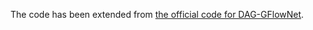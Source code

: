 The code has been extended from [the official code for DAG-GFlowNet](https://github.com/tristandeleu/jax-dag-gflownet/).